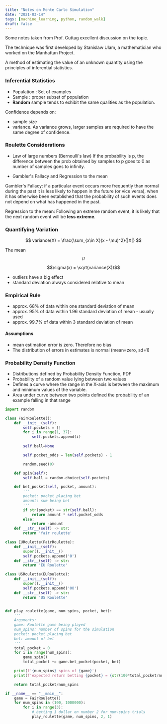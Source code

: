 ```yaml
---
title: "Notes on Monte Carlo Simulation"
date: "2021-03-14"
tags: [machine_learning, python, random_walk]
draft: false
---
```


Some notes taken from Prof. Guttag excellent discussion on the topic.

The technique was first developed by Stanislaw Ulam, a mathematician who worked on the Manhattan Project.

A method of estimating the value of an unknown quantity using the principles of inferential statistics.

### Inferential Statistics

- Population : Set of examples
- Sample : proper subset of population
- **Random** sample tends to exhibit the same qualities as the population.

Confidence depends on:

- sample size
- variance. As variance grows, larger samples are required to have the same degree of confidence.

### Roulette Considerations

- Law of large numbers (Bernoulli's law)
    If the probability is p, the difference between the prob obtained by samples to p goes to 0 as number of samples goes to infinity.

- Gambler's Fallacy and Regression to the mean

Gambler's Fallacy: if a particular event occurs more frequently than normal during the past it is less likely to happen in the future (or vice versa), when it has otherwise been established that the probability of such events does not depend on what has happened in the past.

Regression to the mean: Following an extreme random event, it is likely that the next random event will be **less extreme**.

### Quantifying Variation

$$ variance(X) = \frac{\sum_{x\in X}(x - \mu)^2}{|X|} $$

The mean $$\mu$$

$$\sigma(x) = \sqrt{variance(X)}$$

- outliers have a big effect
- standard deviation always considered relative to mean

### Empirical Rule

- approx. 68% of data within one standard deviation of mean
- approx. 95% of data within 1.96 standard deviation of mean - usually used
- approx. 99.7% of data within 3 standard deviation of mean

#### Assumptions

- mean estimation error is zero. Therefore no bias
- The distribution of errors in estimates is normal (mean=zero, sd=1)

### Probability Density Function

- Distributions defined by Probability Density Function, PDF
- Probability of a random value lying between two values
- Defines a curve where the range in the X-axis is between the maximum and minimum values of the variable.
- Area under curve between two points defined the probability of an example falling in that range

```python
import random

class FairRoulette():
    def __init__(self):
        self.pockets = []
        for i in range(1, 37):
            self.pockets.append(i)
        
        self.ball=None

        self.pocket_odds = len(self.pockets) - 1

        random.seed(0)

    def spin(self):
        self.ball = random.choice(self.pockets)

    def bet_pocket(self, pocket, amount):
        '''
        pocket: pocket placing bet
        amount: sum being bet
        '''
        if str(pocket) == str(self.ball):
            return amount * self.pocket_odds
        else:
            return -amount
    def __str__(self) -> str:
        return 'fair roulette'

class EURoulette(FairRoulette):
    def __init__(self):
        super().__init__()
        self.pockets.append('O')
    def __str__(self) -> str:
        return 'EU Roulette'

class USRoulette(EURoulette):
    def __init__(self):
        super().__init__()
        self.pockets.append('OO')
    def __str__(self) -> str:
        return 'US Roulette'


def play_roulette(game, num_spins, pocket, bet):
    '''
    Arguments:
    game: Roulette game being played
    num_spins: number of spins for the simulation
    pocket: pocket placing bet
    bet: amount of bet
    '''
    total_pocket = 0
    for i in range(num_spins):
        game.spin()
        total_pocket += game.bet_pocket(pocket, bet)

    print(f'{num_spins} spins of {game}')
    print(f'expected return betting {pocket} = {str(100*total_pocket/num_spins)}%')

    return total_pocket/num_spins

if __name__ == "__main__":
    game = FairRoulette()
    for num_spins in (100, 1000000):
        for i in range(3):
            # betting 1 dollar on number 2 for num-spins trials
            play_roulette(game, num_spins, 2, 1)
```
